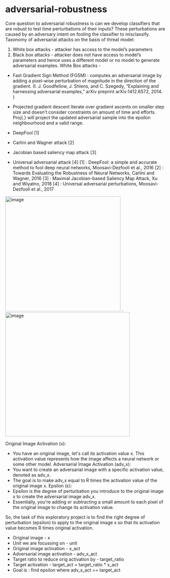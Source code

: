 # adversarial-robustness

Core question to adversarial robustness is can we develop classifiers that are robust to test time perturbations of their inputs? These perturbations are caused by an adversary intent on fooling the classifier to misclassify. 
Taxonomy of adversarial attacks on the basis of threat model:
1. White box attacks - attacker has access to the model’s parameters
2. Black box attacks - attacker does not have access to model’s parameters and hence uses a different model or no model to generate adversarial examples. 
White Box attacks - 
* Fast Gradient Sign Method (FGSM) : computes an adversarial image by adding a pixel-wise perturbation of magnitude in the direction of the gradient. (I. J. Goodfellow, J. Shlens, and C. Szegedy, “Explaining and harnessing adversarial examples,” arXiv preprint arXiv:1412.6572, 2014. )

* Projected gradient descent
Iterate over gradient ascents on smaller step size and doesn’t consider constraints on amount of time and efforts. Proj{.} will project the updated adversarial sample into the epsilon neighbourhood and a valid range. 
* DeepFool [1]
* Carlini and Wagner attack [2]
* Jacobian based saliency map attack [3]
* Universal adversarial attack [4]
[1] : DeepFool: a simple and accurate method to fool deep neural networks, Moosavi-Dezfooli et al., 2016
[2] : Towards Evaluating the Robustness of Neural Networks, Carlini and Wagner, 2016
[3] : Maximal Jacobian-based Saliency Map Attack, Xu and Wiyatno, 2018
[4] : Universal adversarial perturbations, Moosavi-Dezfooli et al., 2017

<img width="363" alt="image" src="https://github.com/geetHonve/adversarial-robustness/assets/123307246/fd1f09c5-949f-43de-ad3b-c1989bcc4d20">
.

<img width="392" alt="image" src="https://github.com/geetHonve/adversarial-robustness/assets/123307246/32afc5b6-ebf0-4095-ae3b-19b0b10e4ff5">

Original Image Activation (x):
   - You have an original image, let's call its activation value x. This activation value represents how the image affects a neural network or some other model.
Adversarial Image Activation (adv_x):
   - You want to create an adversarial image with a specific activation value, denoted as adv_x.
   - The goal is to make adv_x equal to R times the activation value of the original image x.
Epsilon (ε):
   - Epsilon is the degree of perturbation you introduce to the original image x to create the adversarial image adv_x.
   - Essentially, you're adding or subtracting a small amount to each pixel of the original image to change its activation value.

So, the task of this exploratory project is to find the right degree of perturbation (epsilon) to apply to the original image x so that its activation value becomes R times original activation.

* Original image - x
* Unit we are focussing on - unit
* Original image activation - x_act
* Adversarial image activation - adv_x_act
* Target ratio to reduce orig activation by - target_ratio
* Target activation - target_act = target_ratio * x_act
* Goal is : find epsilon where adv_x_act == target_act


